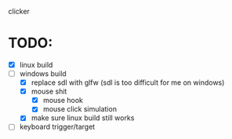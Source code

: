 clicker

# TODO:
- [x] linux build
- [ ] windows build
    - [x] replace sdl with glfw (sdl is too difficult for me on windows)
    - [x] mouse shit
        - [x] mouse hook
        - [x] mouse click simulation
    - [x] make sure linux build still works
- [ ] keyboard trigger/target
